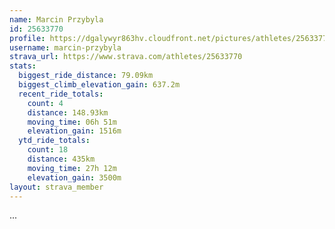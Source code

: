 ```yaml
---
name: Marcin Przybyla
id: 25633770
profile: https://dgalywyr863hv.cloudfront.net/pictures/athletes/25633770/12947173/2/large.jpg
username: marcin-przybyla
strava_url: https://www.strava.com/athletes/25633770
stats:
  biggest_ride_distance: 79.09km
  biggest_climb_elevation_gain: 637.2m
  recent_ride_totals:
    count: 4
    distance: 148.93km
    moving_time: 06h 51m
    elevation_gain: 1516m
  ytd_ride_totals:
    count: 18
    distance: 435km
    moving_time: 27h 12m
    elevation_gain: 3500m
layout: strava_member
--- 
```

...
